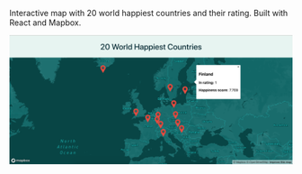 Interactive map with 20 world happiest countries and their rating. Built with React and Mapbox.

![screenshot](src/assets/screenshot.png)
